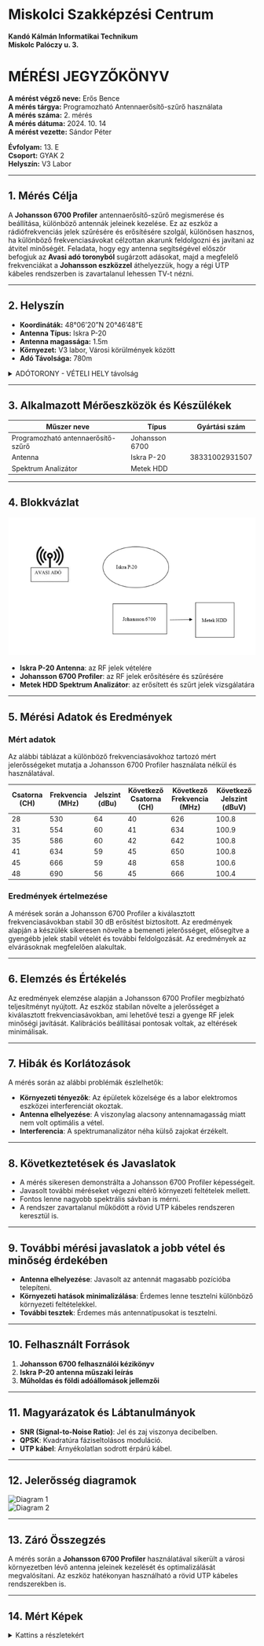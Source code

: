 # Miskolci Szakképzési Centrum  
**Kandó Kálmán Informatikai Technikum**  
**Miskolc Palóczy u. 3.**

# MÉRÉSI JEGYZŐKÖNYV

**A mérést végző neve:** Erős Bence  
**A mérés tárgya:** Programozható Antennaerősítő-szűrő használata  
**A mérés száma:** 2. mérés  
**A mérés dátuma:** 2024. 10. 14  
**A mérést vezette:** Sándor Péter  

**Évfolyam:** 13. E  
**Csoport:** GYAK 2  
**Helyszín:** V3 Labor  

---

## 1. Mérés Célja

A **Johansson 6700 Profiler** antennaerősítő-szűrő megismerése és beállítása, különböző antennák jeleinek kezelése. Ez az eszköz a rádiófrekvenciás jelek szűrésére és erősítésére szolgál, különösen hasznos, ha különböző frekvenciasávokat célzottan akarunk feldolgozni és javítani az átvitel minőségét. Feladata, hogy egy antenna segítségével először befogjuk az **Avasi adó toronyból** sugárzott adásokat, majd a megfelelő frekvenciákat a **Johansson eszközzel** áthelyezzük, hogy a régi UTP kábeles rendszerben is zavartalanul lehessen TV-t nézni.

---

## 2. Helyszín

- **Koordináták:** 48°06’20”N 20°46’48”E  
- **Antenna Típus:** Iskra P-20  
- **Antenna magassága:** 1.5m  
- **Környezet:** V3 labor, Városi körülmények között  
- **Adó Távolsága:** 780m  

<details>   
  <summary>ADÓTORONY - VÉTELI HELY távolság</summary>
  
  ![TVtorony](https://erosbence27.github.io/jegyzokonyv/image/map.png)
  
</details>

---

## 3. Alkalmazott Mérőeszközök és Készülékek

| Műszer neve                         | Típus           | Gyártási szám         |
| ----------------------------------- | --------------- | ---------------------- |
| Programozható antennaerősítő-szűrő  | Johansson 6700  |                        |
| Antenna                             | Iskra P-20      | 38331002931507         |
| Spektrum Analizátor                 | Metek HDD       |                        |

---

## 4. Blokkvázlat

![Blokkvázlat](image/Blokvazlat_1.PNG)

- **Iskra P-20 Antenna**: az RF jelek vételére
- **Johansson 6700 Profiler**: az RF jelek erősítésére és szűrésére
- **Metek HDD Spektrum Analizátor**: az erősített és szűrt jelek vizsgálatára

---

## 5. Mérési Adatok és Eredmények

### Mért adatok

Az alábbi táblázat a különböző frekvenciasávokhoz tartozó mért jelerősségeket mutatja a Johansson 6700 Profiler használata nélkül és használatával.

| Csatorna (CH) | Frekvencia (MHz) | Jelszint (dBu) | Következő Csatorna (CH) | Következő Frekvencia (MHz) | Következő Jelszint (dBuV) |
|---------------|------------------|----------------|--------------------------|----------------------------|----------------------------|
| 28            | 530              | 64             | 40                       | 626                        | 100.8                      |
| 31            | 554              | 60             | 41                       | 634                        | 100.9                      |
| 35            | 586              | 60             | 42                       | 642                        | 100.8                      |
| 41            | 634              | 59             | 45                       | 650                        | 100.8                      |
| 45            | 666              | 59             | 48                       | 658                        | 100.6                      |
| 48            | 690              | 56             | 45                       | 666                        | 100.4                      |

### Eredmények értelmezése

A mérések során a Johansson 6700 Profiler a kiválasztott frekvenciasávokban stabil 30 dB erősítést biztosított. Az eredmények alapján a készülék sikeresen növelte a bemeneti jelerősséget, elősegítve a gyengébb jelek stabil vételét és további feldolgozását. Az eredmények az elvárásoknak megfelelően alakultak.

---

## 6. Elemzés és Értékelés

Az eredmények elemzése alapján a Johansson 6700 Profiler megbízható teljesítményt nyújtott. Az eszköz stabilan növelte a jelerősséget a kiválasztott frekvenciasávokban, ami lehetővé teszi a gyenge RF jelek minőségi javítását. Kalibrációs beállításai pontosak voltak, az eltérések minimálisak.

---

## 7. Hibák és Korlátozások

A mérés során az alábbi problémák észlelhetők:

- **Környezeti tényezők**: Az épületek közelsége és a labor elektromos eszközei interferenciát okoztak.
- **Antenna elhelyezése**: A viszonylag alacsony antennamagasság miatt nem volt optimális a vétel.
- **Interferencia**: A spektrumanalizátor néha külső zajokat érzékelt.

---

## 8. Következtetések és Javaslatok

- A mérés sikeresen demonstrálta a Johansson 6700 Profiler képességeit.
- Javasolt további méréseket végezni eltérő környezeti feltételek mellett.
- Fontos lenne nagyobb spektrális sávban is mérni.
- A rendszer zavartalanul működött a rövid UTP kábeles rendszeren keresztül is.

---

## 9. További mérési javaslatok a jobb vétel és minőség érdekében 

- **Antenna elhelyezése**: Javasolt az antennát magasabb pozícióba telepíteni.
- **Környezeti hatások minimalizálása**: Érdemes lenne tesztelni különböző környezeti feltételekkel.
- **További tesztek**: Érdemes más antennatípusokat is tesztelni.

---

## 10. Felhasznált Források

1. **Johansson 6700 felhasználói kézikönyv**  
2. **Iskra P-20 antenna műszaki leírás**  
3. **Műholdas és földi adóállomások jellemzői**

---

## 11. Magyarázatok és Lábtanulmányok

- **SNR (Signal-to-Noise Ratio)**: Jel és zaj viszonya decibelben.
- **QPSK**: Kvadratúra fáziseltolásos moduláció.
- **UTP kábel**: Árnyékolatlan sodrott érpárú kábel.

---

## 12. Jelerősség diagramok

![Diagram 1](https://erosbence27.github.io/jegyzokonyv/image/1_freki_dbuv.JPG)  
![Diagram 2](https://erosbence27.github.io/jegyzokonyv/image/2_freki_dbuv.JPG)

---

## 13. Záró Összegzés

A mérés során a **Johansson 6700 Profiler** használatával sikerült a városi környezetben lévő antenna jeleinek kezelését és optimalizálását megvalósítani. Az eszköz hatékonyan használható a rövid UTP kábeles rendszerekben is.

---

## 14. Mért Képek

<details>
<summary>Kattins a részletekért</summary>

![Kép 1](https://erosbence27.github.io/jegyzokonyv/image/01.bmp)  
![Kép 2](https://erosbence27.github.io/jegyzokonyv/image/02.bmp)  
![Kép 3](https://erosbence27.github.io/jegyzokonyv/image/03.bmp)  
![Kép 4](https://erosbence27.github.io/jegyzokonyv/image/04.bmp)  
![Kép 5](https://erosbence27.github.io/jegyzokonyv/image/05.bmp)  
![Kép 
